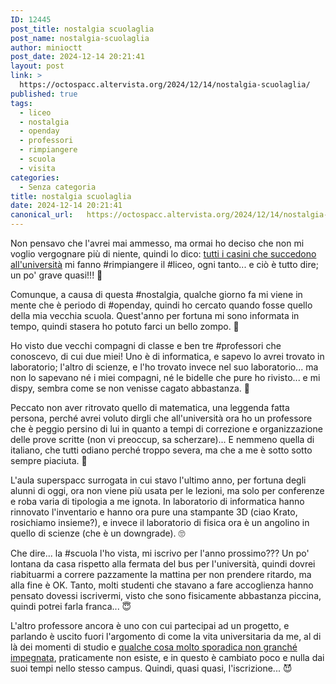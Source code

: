 ```yaml
---
ID: 12445
post_title: nostalgia scuolaglia
post_name: nostalgia-scuolaglia
author: minioctt
post_date: 2024-12-14 20:21:41
layout: post
link: >
  https://octospacc.altervista.org/2024/12/14/nostalgia-scuolaglia/
published: true
tags:
  - liceo
  - nostalgia
  - openday
  - professori
  - rimpiangere
  - scuola
  - visita
categories:
  - Senza categoria
title: nostalgia scuolaglia
date: 2024-12-14 20:21:41
canonical_url:   https://octospacc.altervista.org/2024/12/14/nostalgia-scuolaglia/
---
```

<!-- wp:paragraph -->
<p>Non pensavo che l'avrei mai ammesso, ma ormai ho deciso che non mi voglio vergognare più di niente, quindi lo dico: <a href="/microblog-mirror/2024/12/13/mimilezioni/">tutti i casini che succedono all'università</a> mi fanno #rimpiangere il #liceo, ogni tanto... e ciò è tutto dire; un po' grave quasi!!! 🙊</p>
<!-- /wp:paragraph -->

<!-- wp:paragraph -->
<p>Comunque, a causa di questa #nostalgia, qualche giorno fa mi viene in mente che è periodo di #openday, quindi ho cercato quando fosse quello della mia vecchia scuola. Quest'anno per fortuna mi sono informata in tempo, quindi stasera ho potuto farci un bello zompo. 🎇</p>
<!-- /wp:paragraph -->

<!-- wp:paragraph -->
<p>Ho visto due vecchi compagni di classe e ben tre #professori che conoscevo, di cui due miei! Uno è di informatica, e sapevo lo avrei trovato in laboratorio; l'altro di scienze, e l'ho trovato invece nel suo laboratorio... ma non lo sapevano né i miei compagni, né le bidelle che pure ho rivisto... e mi dispy, sembra come se non venisse cagato abbastanza. 🥲</p>
<!-- /wp:paragraph -->

<!-- wp:paragraph -->
<p>Peccato non aver ritrovato quello di matematica, una leggenda fatta persona, perché avrei voluto dirgli che all'università ora ho un professore che è peggio persino di lui in quanto a tempi di correzione e organizzazione delle prove scritte (non vi preoccup, sa scherzare)... E nemmeno quella di italiano, che tutti odiano perché troppo severa, ma che a me è sotto sotto sempre piaciuta. 🤫</p>
<!-- /wp:paragraph -->

<!-- wp:paragraph -->
<p>L'aula superspacc surrogata in cui stavo l'ultimo anno, per fortuna degli alunni di oggi, ora non viene più usata per le lezioni, ma solo per conferenze e roba varia di tipologia a me ignota. In laboratorio di informatica hanno rinnovato l'inventario e hanno ora pure una stampante 3D (ciao Krato, rosichiamo insieme?), e invece il laboratorio di fisica ora è un angolino in quello di scienze (che è un downgrade). 🙄</p>
<!-- /wp:paragraph -->

<!-- wp:paragraph -->
<p>Che dire... la #scuola l'ho vista, mi iscrivo per l'anno prossimo??? Un po' lontana da casa rispetto alla fermata del bus per l'università, quindi dovrei riabituarmi a correre pazzamente la mattina per non prendere ritardo, ma alla fine è OK. Tanto, molti studenti che stavano a fare accoglienza hanno pensato dovessi iscrivermi, visto che sono fisicamente abbastanza piccina, quindi potrei farla franca... 😇</p>
<!-- /wp:paragraph -->

<!-- wp:paragraph -->
<p>L'altro professore ancora è uno con cui partecipai ad un progetto, e parlando è uscito fuori l'argomento di come la vita universitaria da me, al di là dei momenti di studio e <a href="/microblog-mirror/2024/12/07/le-ingiocartbili/">qualche cosa molto sporadica non granché impegnata</a>, praticamente non esiste, e in questo è cambiato poco e nulla dai suoi tempi nello stesso campus. Quindi, quasi quasi, l'iscrizione... 😈</p>
<!-- /wp:paragraph -->